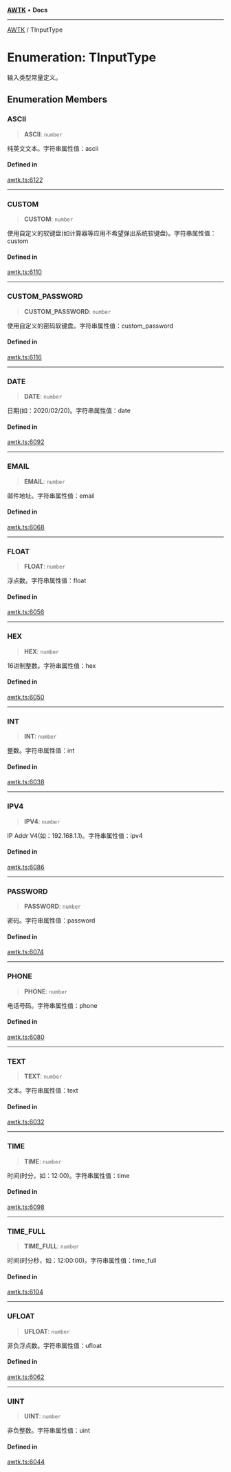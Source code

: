 [**AWTK**](../README.md) • **Docs**

***

[AWTK](../globals.md) / TInputType

# Enumeration: TInputType

输入类型常量定义。

## Enumeration Members

### ASCII

> **ASCII**: `number`

纯英文文本。字符串属性值：ascii

#### Defined in

[awtk.ts:6122](https://github.com/zlgopen/awtk-binding/blob/a193834fdb1c1ee98bdcf84db4b6e5fd059e1d7c/tools/code_gen/js/output/awtk.ts#L6122)

***

### CUSTOM

> **CUSTOM**: `number`

使用自定义的软键盘(如计算器等应用不希望弹出系统软键盘)。字符串属性值：custom

#### Defined in

[awtk.ts:6110](https://github.com/zlgopen/awtk-binding/blob/a193834fdb1c1ee98bdcf84db4b6e5fd059e1d7c/tools/code_gen/js/output/awtk.ts#L6110)

***

### CUSTOM\_PASSWORD

> **CUSTOM\_PASSWORD**: `number`

使用自定义的密码软键盘。字符串属性值：custom_password

#### Defined in

[awtk.ts:6116](https://github.com/zlgopen/awtk-binding/blob/a193834fdb1c1ee98bdcf84db4b6e5fd059e1d7c/tools/code_gen/js/output/awtk.ts#L6116)

***

### DATE

> **DATE**: `number`

日期(如：2020/02/20)。字符串属性值：date

#### Defined in

[awtk.ts:6092](https://github.com/zlgopen/awtk-binding/blob/a193834fdb1c1ee98bdcf84db4b6e5fd059e1d7c/tools/code_gen/js/output/awtk.ts#L6092)

***

### EMAIL

> **EMAIL**: `number`

邮件地址。字符串属性值：email

#### Defined in

[awtk.ts:6068](https://github.com/zlgopen/awtk-binding/blob/a193834fdb1c1ee98bdcf84db4b6e5fd059e1d7c/tools/code_gen/js/output/awtk.ts#L6068)

***

### FLOAT

> **FLOAT**: `number`

浮点数。字符串属性值：float

#### Defined in

[awtk.ts:6056](https://github.com/zlgopen/awtk-binding/blob/a193834fdb1c1ee98bdcf84db4b6e5fd059e1d7c/tools/code_gen/js/output/awtk.ts#L6056)

***

### HEX

> **HEX**: `number`

16进制整数。字符串属性值：hex

#### Defined in

[awtk.ts:6050](https://github.com/zlgopen/awtk-binding/blob/a193834fdb1c1ee98bdcf84db4b6e5fd059e1d7c/tools/code_gen/js/output/awtk.ts#L6050)

***

### INT

> **INT**: `number`

整数。字符串属性值：int

#### Defined in

[awtk.ts:6038](https://github.com/zlgopen/awtk-binding/blob/a193834fdb1c1ee98bdcf84db4b6e5fd059e1d7c/tools/code_gen/js/output/awtk.ts#L6038)

***

### IPV4

> **IPV4**: `number`

IP Addr V4(如：192.168.1.1)。字符串属性值：ipv4

#### Defined in

[awtk.ts:6086](https://github.com/zlgopen/awtk-binding/blob/a193834fdb1c1ee98bdcf84db4b6e5fd059e1d7c/tools/code_gen/js/output/awtk.ts#L6086)

***

### PASSWORD

> **PASSWORD**: `number`

密码。字符串属性值：password

#### Defined in

[awtk.ts:6074](https://github.com/zlgopen/awtk-binding/blob/a193834fdb1c1ee98bdcf84db4b6e5fd059e1d7c/tools/code_gen/js/output/awtk.ts#L6074)

***

### PHONE

> **PHONE**: `number`

电话号码。字符串属性值：phone

#### Defined in

[awtk.ts:6080](https://github.com/zlgopen/awtk-binding/blob/a193834fdb1c1ee98bdcf84db4b6e5fd059e1d7c/tools/code_gen/js/output/awtk.ts#L6080)

***

### TEXT

> **TEXT**: `number`

文本。字符串属性值：text

#### Defined in

[awtk.ts:6032](https://github.com/zlgopen/awtk-binding/blob/a193834fdb1c1ee98bdcf84db4b6e5fd059e1d7c/tools/code_gen/js/output/awtk.ts#L6032)

***

### TIME

> **TIME**: `number`

时间(时分，如：12:00)。字符串属性值：time

#### Defined in

[awtk.ts:6098](https://github.com/zlgopen/awtk-binding/blob/a193834fdb1c1ee98bdcf84db4b6e5fd059e1d7c/tools/code_gen/js/output/awtk.ts#L6098)

***

### TIME\_FULL

> **TIME\_FULL**: `number`

时间(时分秒，如：12:00:00)。字符串属性值：time_full

#### Defined in

[awtk.ts:6104](https://github.com/zlgopen/awtk-binding/blob/a193834fdb1c1ee98bdcf84db4b6e5fd059e1d7c/tools/code_gen/js/output/awtk.ts#L6104)

***

### UFLOAT

> **UFLOAT**: `number`

非负浮点数。字符串属性值：ufloat

#### Defined in

[awtk.ts:6062](https://github.com/zlgopen/awtk-binding/blob/a193834fdb1c1ee98bdcf84db4b6e5fd059e1d7c/tools/code_gen/js/output/awtk.ts#L6062)

***

### UINT

> **UINT**: `number`

非负整数。字符串属性值：uint

#### Defined in

[awtk.ts:6044](https://github.com/zlgopen/awtk-binding/blob/a193834fdb1c1ee98bdcf84db4b6e5fd059e1d7c/tools/code_gen/js/output/awtk.ts#L6044)
